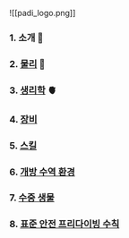 ![[padi_logo.png]]

### 1.  소개 🤿
### 2. [물리](2_물리.md) 💪
### 3. [생리학](3_생리학.md) 🫀
### 4. [장비](4_장비.md)
### 5. [스킬](5_스킬.md)
### 6. [개방 수역 환경](6_개방수역환경.md)
### 7. [수중 생물](7_수중생물.md)
### 8. [표준 안전 프리다이빙 수칙](8_표준안전수칙.md)